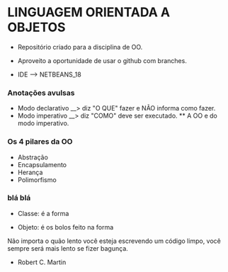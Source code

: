 # LINGUAGEM ORIENTADA A OBJETOS
* Repositório criado para a disciplina de OO.
* Aproveito a oportunidade de usar o github com branches.

* IDE --> NETBEANS_18

### Anotações avulsas

* Modo declarativo __> diz "O QUE" fazer e NÃO informa como fazer.
* Modo imperativo __> diz "COMO" deve ser executado.
** A OO e do modo imperativo.

### Os 4 pilares da OO
* Abstração
* Encapsulamento
* Herança
* Polimorfismo

### blá blá
* Classe: é a forma


* Objeto: é os  bolos feito na forma






Não importa o quão lento você esteja escrevendo um código limpo, você sempre será mais lento se fizer bagunça.

- Robert C. Martin
